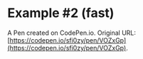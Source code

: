 # Example #2 (fast)

A Pen created on CodePen.io. Original URL: [https://codepen.io/sfi0zy/pen/VOZxGp](https://codepen.io/sfi0zy/pen/VOZxGp).


